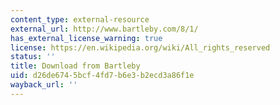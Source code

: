 ```yaml
---
content_type: external-resource
external_url: http://www.bartleby.com/8/1/
has_external_license_warning: true
license: https://en.wikipedia.org/wiki/All_rights_reserved
status: ''
title: Download from Bartleby
uid: d26de674-5bcf-4fd7-b6e3-b2ecd3a86f1e
wayback_url: ''
---
```

